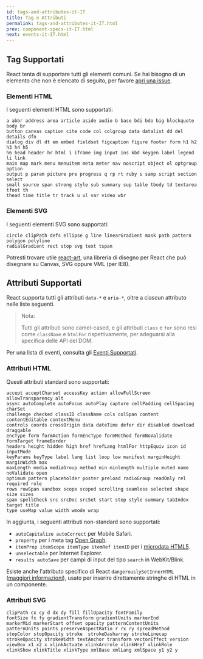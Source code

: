 ```yaml
---
id: tags-and-attributes-it-IT
title: Tag e Attributi
permalink: tags-and-attributes-it-IT.html
prev: component-specs-it-IT.html
next: events-it-IT.html
---
```


## Tag Supportati

React tenta di supportare tutti gli elementi comuni. Se hai bisogno di un elemento che non è elencato di seguito, per favore [apri una issue](https://github.com/facebook/react/issues/new).

### Elementi HTML

I seguenti elementi HTML sono supportati:

```
a abbr address area article aside audio b base bdi bdo big blockquote body br
button canvas caption cite code col colgroup data datalist dd del details dfn
dialog div dl dt em embed fieldset figcaption figure footer form h1 h2 h3 h4 h5
h6 head header hr html i iframe img input ins kbd keygen label legend li link
main map mark menu menuitem meta meter nav noscript object ol optgroup option
output p param picture pre progress q rp rt ruby s samp script section select
small source span strong style sub summary sup table tbody td textarea tfoot th
thead time title tr track u ul var video wbr
```

### Elementi SVG

I seguenti elementi SVG sono supportati:

```
circle clipPath defs ellipse g line linearGradient mask path pattern polygon polyline
radialGradient rect stop svg text tspan
```

Potresti trovare utile [react-art](https://github.com/facebook/react-art), una libreria di disegno per React che può disegnare su Canvas, SVG oppure VML (per IE8).


## Attributi Supportati

React supporta tutti gli attributi `data-*` e `aria-*`, oltre a ciascun attributo nelle liste seguenti.

> Nota:
>
> Tutti gli attributi sono camel-cased, e gli attributi `class` e `for` sono resi come `className` e `htmlFor` rispettivamente, per adeguarsi alla specifica delle API del DOM.

Per una lista di eventi, consulta gli [Eventi Supportati](/react/docs/events.html).

### Attributi HTML

Questi attributi standard sono supportati:

```
accept acceptCharset accessKey action allowFullScreen allowTransparency alt
async autoComplete autoFocus autoPlay capture cellPadding cellSpacing charSet
challenge checked classID className cols colSpan content contentEditable contextMenu
controls coords crossOrigin data dateTime defer dir disabled download draggable
encType form formAction formEncType formMethod formNoValidate formTarget frameBorder
headers height hidden high href hrefLang htmlFor httpEquiv icon id inputMode
keyParams keyType label lang list loop low manifest marginHeight marginWidth max
maxLength media mediaGroup method min minlength multiple muted name noValidate open
optimum pattern placeholder poster preload radioGroup readOnly rel required role
rows rowSpan sandbox scope scoped scrolling seamless selected shape size sizes
span spellCheck src srcDoc srcSet start step style summary tabIndex target title
type useMap value width wmode wrap
```

In aggiunta, i seguenti attributi non-standard sono supportati:

- `autoCapitalize autoCorrect` per Mobile Safari.
- `property` per i meta tag [Open Graph](http://ogp.me/).
- `itemProp itemScope itemType itemRef itemID` per i [microdata HTML5](http://schema.org/docs/gs.html).
- `unselectable` per Internet Explorer.
- `results autoSave` per campi di input del tipo `search` in WebKit/Blink.

Esiste anche l'attributo specifico di React `dangerouslySetInnerHTML` ([maggiori informazioni](/react/docs/special-non-dom-attributes.html)), usato per inserire direttamente stringhe di HTML in un componente.

### Attributi SVG

```
clipPath cx cy d dx dy fill fillOpacity fontFamily
fontSize fx fy gradientTransform gradientUnits markerEnd
markerMid markerStart offset opacity patternContentUnits
patternUnits points preserveAspectRatio r rx ry spreadMethod
stopColor stopOpacity stroke  strokeDasharray strokeLinecap
strokeOpacity strokeWidth textAnchor transform vectorEffect version
viewBox x1 x2 x xlinkActuate xlinkArcrole xlinkHref xlinkRole
xlinkShow xlinkTitle xlinkType xmlBase xmlLang xmlSpace y1 y2 y
```
